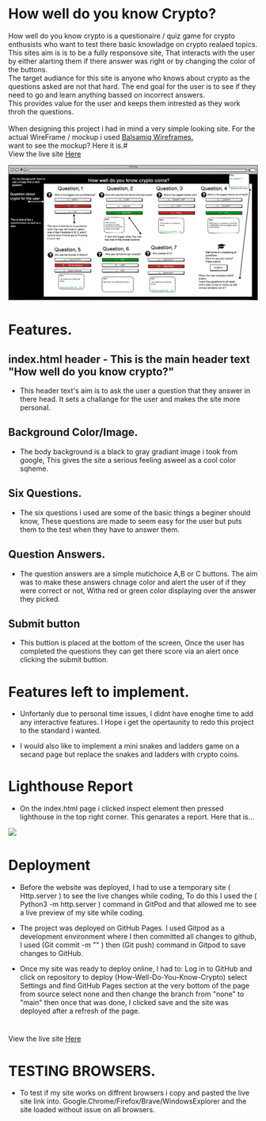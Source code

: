 # How well do you know Crypto?
<p>
How well do you know crypto is a questionaire / quiz game for crypto enthusists who want to test there basic knowladge on crypto realaed topics. <br>
This sites aim is is to be a fully responsove site, That interacts with the user by either alarting them if there answer was right or by changing the color of the buttons.<br>
The target audiance for this site is anyone who knows about crypto as the questions asked are not that hard.
The end goal for the user is to see if they need to go and learn anything bassed on incorrect answers.<br>
This provides value for the user and keeps them intrested as they work throh the questions.
<br>
<br> 
When designing this project i had in mind a very simple looking site. For the actual WireFrame / mockup i used <a href="https://balsamiq.com/">Balsamiq Wireframes.</a><br>
want to see the mockup? Here it is.#<br>
View the live site <a href="https://adamk99k.github.io/How-well-do-you-know-crypto/">Here</a>
</p>
<img src="assets/images/Wireframe.png" alt="image of mockup wireframe" style="max-width: 100%;">

# Features.
## index.html header - This is the main header text "How well do you know crypto?" 
* This header text's aim is to ask the user a question that they answer in there head. It sets a challange for the user and makes the site more personal.

## Background Color/Image.
* The body background is a black to gray gradiant image i took from google, This gives the site a serious feeling asweel as a cool color sqheme.

## Six Questions.
* The six questions i used are some of the basic things a beginer should know, These questions are made to seem easy for the user but puts them to the test when they have to answer them.

## Question Answers.
* The question answers are a simple mutichoice A,B or C buttons. The aim was to make these answers chnage color and alert the user of if they were correct or not, Witha  red or green color displaying over the answer they picked.

## Submit button
* This buttion is placed at the bottom of the screen, Once the user has completed the questions they can get there score via an alert once clicking the submit buttion.

# Features left to implement.
* Unfortanly due to personal time issues, I didnt have enoghe time to add any interactive features. I Hope i get the opertaunity to redo this project to the standard i wanted.

* I would also like to implement a mini snakes and ladders game on a secand page but replace the snakes and ladders with crypto coins.

# Lighthouse Report
* On the index.html page i clicked inspect element then pressed lighthouse in the top right corner. This genarates a report. Here that is...

<img src="/workspace/How-well-do-you-know-crypto/assets/images/lighthouseReport.png" max-width= 100%; height=700px>

#
# Deployment
* Before the website was deployed,
I had to use a temporary site ( Http.server ) to see the live changes while coding, To do this I used the ( Python3 -m http.server ) command in GitPod and that allowed me to see a live preview of my site while coding.

* The project was deployed on GitHub Pages.
I used Gitpod as a development environment where I then committed all changes to github, I used (Git commit -m "" ) then (Git push) command in Gitpod to save changes to GitHub.

* Once my site was ready to deploy online, I had to:
Log in to GitHub and click on repository to deploy (How-Well-Do-You-Know-Crypto) select Settings and find GitHub Pages section at the very bottom of the page from source select none and then change the branch from "none" to "main" then once that was done, I clicked save and the site was deployed after a refresh of the page.
#

View the live site <a href="https://adamk99k.github.io/How-well-do-you-know-crypto/">Here</a>

# TESTING BROWSERS.
* To test if my site works on diffrent browsers i copy and pasted the live site link into. Google.Chrome/Firefox/Brave/WindowsExplorer and the site loaded without issue on all browsers.

